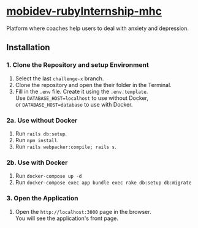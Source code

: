# [mobidev-rubyInternship-mhc](https://mental.vchkhr.com/)

Platform where coaches help users to deal with anxiety and depression.

## Installation

### 1. Clone the Repository and setup Environment

1. Select the last `challenge-x` branch.
2. Clone the repository and open the their folder in the Terminal.
3. Fill in the `.env` file. Create it using the `.env.template`.\
Use `DATABASE_HOST=localhost` to use without Docker,\
or `DATABASE_HOST=database` to use with Docker.

### 2a. Use without Docker
1. Run `rails db:setup`.
2. Run `npm install`.
3. Run `rails webpacker:compile; rails s`.

### 2b. Use with Docker
1. Run `docker-compose up -d`
2. Run `docker-compose exec app bundle exec rake db:setup db:migrate`

### 3. Open the Application
1. Open the `http://localhost:3000` page in the browser.\
You will see the application's front page.
